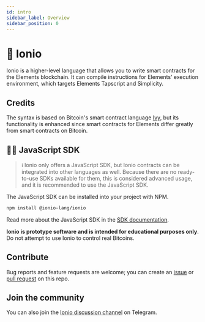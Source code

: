 ```yaml
---
id: intro
sidebar_label: Overview
sidebar_position: 0
---
```


# 🌊 Ionio

Ionio is a higher-level language that allows you to write smart contracts for the Elements blockchain. It can compile instructions for Elements’ execution environment, which targets Elements Tapscript and Simplicity.


## Credits 
The syntax is based on Bitcoin's smart contract language [Ivy](https://ivylang.org/bitcoin), but its functionality is enhanced since smart contracts for Elements differ greatly from smart contracts on Bitcoin.


## 👷‍♀️ JavaScript SDK

>ℹ️ Ionio only offers a JavaScript SDK, but Ionio contracts can be integrated into other languages as well. Because there are no ready-to-use SDKs available for them, this is considered advanced usage, and it is recommended to use the JavaScript SDK.


The JavaScript SDK can be installed into your project with NPM.

```bash
npm install @ionio-lang/ionio
```

Read more about the JavaScript SDK in the [SDK documentation](/docs/sdk/instantiation).


**Ionio is prototype software and is intended for educational purposes only**. Do not attempt to use Ionio to control real Bitcoins.


## Contribute

Bug reports and feature requests are welcome; you can create an [issue](https://github.com/ionio-lang/ionio/issues) or [pull request](https://github.com/ionio-lang/ionio/pulls) on this repo.

## Join the community

You can also join the [Ionio discussion channel](https://t.me/ionio_lang) on Telegram.
